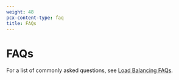 ```yaml
---
weight: 48
pcx-content-type: faq
title: FAQs
---
```


# FAQs

For a list of commonly asked questions, see [Load Balancing FAQs](https://support.cloudflare.com/hc/articles/4407016052493).
